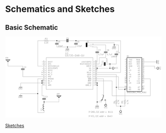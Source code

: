 # Schematics and Sketches


## Basic Schematic

![Basic Schematic](../images/basic_schematic_eagle.png)

[Sketches](https://github.com/pu2clr/SI4735/tree/master/examples/SI47XX_01_SERIAL_MONITOR)


<BR>

![]()


<BR>


![]()
